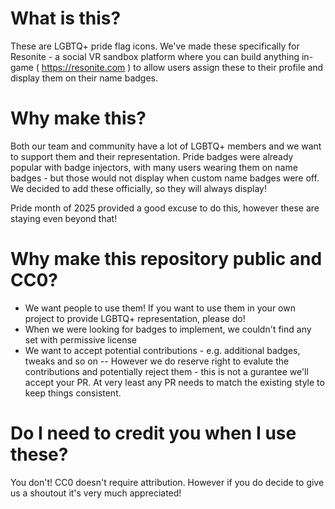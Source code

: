 # What is this?
These are LGBTQ+ pride flag icons. We've made these specifically for Resonite - a social VR sandbox platform where you can build anything in-game ( https://resonite.com ) to allow users assign these to their profile and display them on their name badges.

# Why make this?
Both our team and community have a lot of LGBTQ+ members and we want to support them and their representation. Pride badges were already popular with badge injectors, with many users wearing them on name badges - but those would not display when custom name badges were off. We decided to add these officially, so they will always display!

Pride month of 2025 provided a good excuse to do this, however these are staying even beyond that!

# Why make this repository public and CC0?
- We want people to use them! If you want to use them in your own project to provide LGBTQ+ representation, please do!
- When we were looking for badges to implement, we couldn't find any set with permissive license
- We want to accept potential contributions - e.g. additional badges, tweaks and so on
-- However we do reserve right to evalute the contributions and potentially reject them - this is not a gurantee we'll accept your PR. At very least any PR needs to match the existing style to keep things consistent.

# Do I need to credit you when I use these?
You don't! CC0 doesn't require attribution. However if you do decide to give us a shoutout it's very much appreciated!
